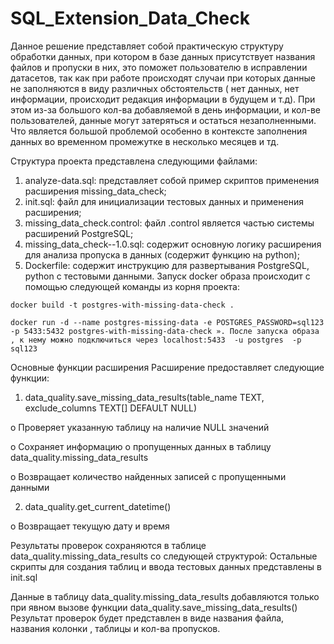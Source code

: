 # SQL_Extension_Data_Check

Данное решение представляет собой практическую структуру обработки данных, при котором в базе данных присутствует названия файлов и пропуски в них, это поможет пользователю в исправлении датасетов, так как при работе происходят случаи при которых данные не заполняются в виду различных обстоятельств ( нет данных, нет информации, происходит редакция информации в будущем и т.д).
При этом из-за большого кол-ва добавляемой в день информации, и кол-ве пользователей, данные могут затеряться и остаться незаполненными. Что является большой проблемой особенно в контексте заполнения данных во временном промежутке в несколько месяцев и тд.


Структура проекта представлена следующими файлами:
1.	analyze-data.sql: представляет собой пример скриптов применения расширения missing_data_check;
2.	init.sql: файл для инициализации тестовых данных и применения расширения;
3.	missing_data_check.control: файл .control является частью системы расширений PostgreSQL;
4.	missing_data_check--1.0.sql: содержит основную логику расширения для анализа пропуска в данных (содержит функцию на python);
5.	Dockerfile: содержит инструкцию для развертывания PostgreSQL, python с тестовыми данными.
Запуск docker образа происходит с помощью следующей команды из корня проекта:

  `docker build -t postgres-with-missing-data-check .`
  
  `docker run -d --name postgres-missing-data -e POSTGRES_PASSWORD=sql123 -p 5433:5432 postgres-with-missing-data-check ».
После запуска образа , к нему можно подключиться через localhost:5433  -u postgres  -p sql123`
 

Основные функции расширения
Расширение предоставляет следующие функции:

1.	data_quality.save_missing_data_results(table_name TEXT, exclude_columns TEXT[] DEFAULT NULL)
   
o	Проверяет указанную таблицу на наличие NULL значений

o	Сохраняет информацию о пропущенных данных в таблицу data_quality.missing_data_results

o	Возвращает количество найденных записей с пропущенными данными

2.	data_quality.get_current_datetime()
   
o	Возвращает текущую дату и время


Результаты проверок сохраняются в таблице data_quality.missing_data_results со следующей структурой:
Остальные скрипты для создания таблиц и ввода тестовых данных представлены в init.sql

Данные в таблицу data_quality.missing_data_results добавляются только при явном вызове функции data_quality.save_missing_data_results()
Результат проверок будет представлен в виде названия файла, названия колонки , таблицы и кол-ва пропусков. 

